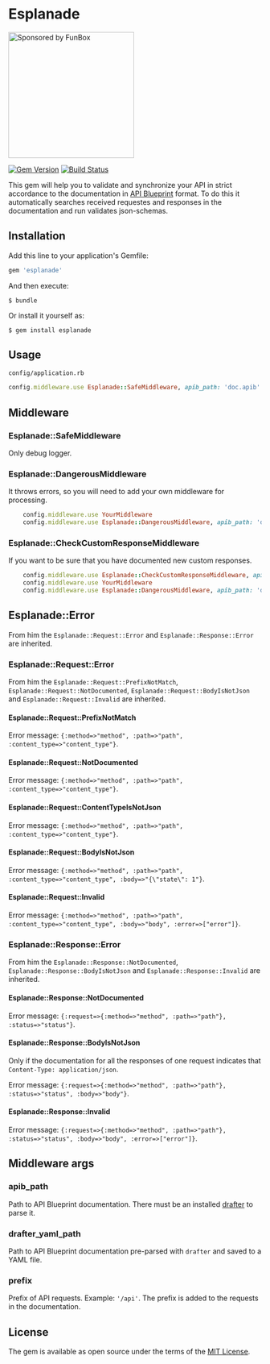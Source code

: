 # Esplanade

<a href="https://funbox.ru">
  <img src="https://funbox.ru/badges/sponsored_by_funbox_compact.svg" alt="Sponsored by FunBox" width=250 />
</a>

[![Gem Version](https://badge.fury.io/rb/esplanade.svg)](https://badge.fury.io/rb/esplanade)
[![Build Status](https://travis-ci.org/funbox/esplanade.svg?branch=master)](https://travis-ci.org/funbox/esplanade)

This gem will help you to validate and synchronize your API in strict accordance to the documentation in
[API Blueprint](https://apiblueprint.org/) format.
To do this it automatically searches received requestes and responses in the documentation and run validates
json-schemas.

## Installation

Add this line to your application's Gemfile:

```ruby
gem 'esplanade'
```

And then execute:

    $ bundle

Or install it yourself as:

    $ gem install esplanade

## Usage

`config/application.rb`

```ruby
config.middleware.use Esplanade::SafeMiddleware, apib_path: 'doc.apib'
```

## Middleware

### Esplanade::SafeMiddleware

Only debug logger.

### Esplanade::DangerousMiddleware

It throws errors, so you will need to add your own middleware for processing.

```ruby
    config.middleware.use YourMiddleware
    config.middleware.use Esplanade::DangerousMiddleware, apib_path: 'doc.apib'
```

### Esplanade::CheckCustomResponseMiddleware

If you want to be sure that you have documented new custom responses.

```ruby
    config.middleware.use Esplanade::CheckCustomResponseMiddleware, apib_path: 'doc.apib'
    config.middleware.use YourMiddleware
    config.middleware.use Esplanade::DangerousMiddleware, apib_path: 'doc.apib'
```

## Esplanade::Error

From him the `Esplanade::Request::Error` and `Esplanade::Response::Error` are inherited.

### Esplanade::Request::Error

From him the `Esplanade::Request::PrefixNotMatch`, `Esplanade::Request::NotDocumented`, `Esplanade::Request::BodyIsNotJson` and `Esplanade::Request::Invalid` are inherited.

#### Esplanade::Request::PrefixNotMatch

Error message: `{:method=>"method", :path=>"path", :content_type=>"content_type"}`.

#### Esplanade::Request::NotDocumented

Error message: `{:method=>"method", :path=>"path", :content_type=>"content_type"}`.

#### Esplanade::Request::ContentTypeIsNotJson

Error message: `{:method=>"method", :path=>"path", :content_type=>"content_type"}`.

#### Esplanade::Request::BodyIsNotJson

Error message: `{:method=>"method", :path=>"path", :content_type=>"content_type", :body=>"{\"state\": 1"}`.

#### Esplanade::Request::Invalid

Error message: `{:method=>"method", :path=>"path", :content_type=>"content_type", :body=>"body", :error=>["error"]}`.

### Esplanade::Response::Error

From him the `Esplanade::Response::NotDocumented`, `Esplanade::Response::BodyIsNotJson` and `Esplanade::Response::Invalid` are inherited.

#### Esplanade::Response::NotDocumented

Error message: `{:request=>{:method=>"method", :path=>"path"}, :status=>"status"}`.

#### Esplanade::Response::BodyIsNotJson

Only if the documentation for all the responses of one request indicates that `Content-Type: application/json`.

Error message: `{:request=>{:method=>"method", :path=>"path"}, :status=>"status", :body=>"body"}`.

#### Esplanade::Response::Invalid

Error message: `{:request=>{:method=>"method", :path=>"path"}, :status=>"status", :body=>"body", :error=>["error"]}`.

## Middleware args

### apib_path

Path to API Blueprint documentation. There must be an installed [drafter](https://github.com/apiaryio/drafter) to parse it.

### drafter_yaml_path

Path to API Blueprint documentation pre-parsed with `drafter` and saved to a YAML file.

### prefix

Prefix of API requests. Example: `'/api'`. The prefix is added to the requests in the documentation.

## License

The gem is available as open source under the terms of the [MIT License](http://opensource.org/licenses/MIT).
